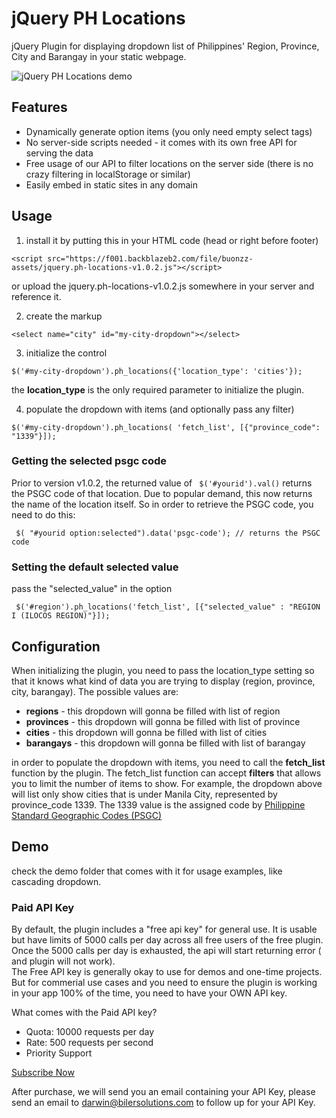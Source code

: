 # jQuery PH Locations

jQuery Plugin for displaying dropdown list of Philippines' Region, Province, City and Barangay in your static webpage.


![jQuery PH Locations demo](https://f001.backblazeb2.com/file/buonzz-assets/jquery-ph-locations-demo.gif)

## Features

* Dynamically generate option items (you only need empty select tags)
* No server-side scripts needed - it comes with its own free API for serving the data
* Free usage of our API to filter locations on the server side (there is no crazy filtering in localStorage or similar)
* Easily embed in static sites in any domain

## Usage

1. install it by putting this in your HTML code (head or right before footer)

```
<script src="https://f001.backblazeb2.com/file/buonzz-assets/jquery.ph-locations-v1.0.2.js"></script>
```
or upload the jquery.ph-locations-v1.0.2.js somewhere in your server and reference it.

2. create the markup
```
<select name="city" id="my-city-dropdown"></select>
```

3. initialize the control
```
$('#my-city-dropdown').ph_locations({'location_type': 'cities'});
```
the **location_type** is the only required parameter to initialize the plugin. 

4. populate the dropdown with items (and optionally pass any filter)

```
$('#my-city-dropdown').ph_locations( 'fetch_list', [{"province_code": "1339"}]);
```

### Getting the selected psgc code 

Prior to version v1.0.2, the returned value of ` $('#yourid').val()` returns the PSGC code of that location. Due to popular demand, this now returns the name of the location itself. So in order to retrieve the PSGC code, you need to do this:
```
 $( "#yourid option:selected").data('psgc-code'); // returns the PSGC code
```

### Setting the default selected value
pass the "selected_value" in the option
```
 $('#region').ph_locations('fetch_list', [{"selected_value" : "REGION I (ILOCOS REGION)"}]);
```

## Configuration 

When initializing the plugin, you need to pass the location_type setting so that it knows what kind of data you are trying to display (region, province, city, barangay). The possible values are:

* **regions** - this dropdown will gonna be filled with list of region
* **provinces** - this dropdown will gonna be filled with list of province
* **cities** - this dropdown will gonna be filled with list of cities
* **barangays** - this dropdown will gonna be filled with list of barangay

in order to populate the dropdown with items, you need to call the **fetch_list** function by the plugin. The fetch_list function can accept **filters** that allows you to limit the number of items to show. For example, the dropdown above will list only show cities that is under Manila City, represented by province_code 1339. The 1339 value is the assigned code by  [Philippine Standard Geographic Codes (PSGC)](https://psa.gov.ph/classification/psgc/)

## Demo

check the demo folder that comes with it for usage examples, like cascading dropdown.


### Paid API Key


By default, the plugin includes a "free api key" for general use. It is usable but have limits of 5000 calls per day across all free users of the free plugin.<br/>
Once the 5000 calls per day is exhausted, the api will start returning error ( and plugin will not work).<br/>
The Free API key is generally okay to use for demos and one-time projects. <br/>
But for commerial use cases and you need to ensure the plugin is working in your app 100% of the time, you need to have your OWN API key.<br/>

What comes with the Paid API key?
* Quota: 10000 requests per day
* Rate: 500 requests per second
* Priority Support

[Subscribe Now](https://www.paypal.com/webapps/billing/plans/subscribe?plan_id=P-4Y013985K3353770LMXJXGTQ)

After purchase, we will send you an email containing your API Key, please send an email to darwin@bilersolutions.com to follow up for your API Key.

